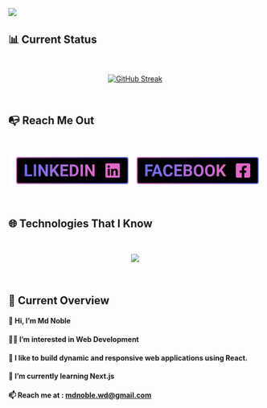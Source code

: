 <a href="https://www.facebook.com/noblerzs"><img  src="https://raw.githubusercontent.com/mdnoble1/mdnoble1/main/assets/banner/noblegithub%20banner1.gif"></a></p>

<!-- ## 👨‍💻 About Me



### Hey, I'm Md Noble, a passionate web developer with a love for building immersive and responsive web applications

### My goal is to make a positive impact in the world of web development.

<br /> -->

## 📊 Current Status

<br />

<p align="center"><a href="https://git.io/streak-stats"><img src="https://github-readme-streak-stats.herokuapp.com?user=mdnoble1&theme=react&hide_border=true&background=0d1117&stroke=0D1117&fire=CB6CE6&sideLabels=5868E7&currStreakNum=CB6CE6&ring=CB6CE6&currStreakLabel=CB6CE6&sideNums=5868E7" alt="GitHub Streak" /></a></p>

<!-- <p align="center"><img src="https://github-readme-streak-stats.herokuapp.com?user=mdnoble1&theme=burnt-neon&hide_border=true&border_radius=0" alt="GitHub Streak" /></p> -->

<br />


## 📭 Reach Me Out

<br />

[<p align="center"><img height="60" src="https://raw.githubusercontent.com/mdnoble1/mdnoble1/main/assets/buttons/linkedin.png">](https://www.linkedin.com/in/mdnoble1)[<img height="60" src="https://raw.githubusercontent.com/mdnoble1/mdnoble1/main/assets/buttons/facebook.png">](https://www.facebook.com/noblerzs)

<br />


<!-- <p align="center">
<a href="https://www.linkedin.com/in/mdnoble1"><img height="40"  src="https://img.shields.io/badge/LinkedIn-0077B5?style=flat-square&logo=linkedin&logoColor=white"></a>
<a href="https://www.facebook.com/noblerzs"><img height="40"  src="https://img.shields.io/badge/Facebook-1877F2?style=flat-square&logo=facebook&logoColor=white"></a></p> -->

## 🌐 Technologies That I Know

<br />

<p align="center">
  <a href="https://skillicons.dev">
    <img src="https://skillicons.dev/icons?i=html,css,tailwind,bootstrap,js,react,nodejs,express,mongo,firebase,git,figma&perline=6" />
  </a>
</p>

<br />

## 👀 Current Overview

#### 👋 Hi, I’m Md Noble

#### 👨‍💻 I’m interested in Web Development

#### 🤵 I like to build dynamic and responsive web applications using React.

#### 🌱 I’m currently learning Next.js

#### 📫 Reach me at : mdnoble.wd@gmail.com
